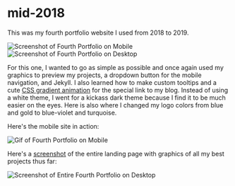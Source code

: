 # mid-2018
This was my fourth portfolio website I used from 2018 to 2019.


<img src="https://irisoflys.com/img/portfoliomid2018mobile.png" alt="Screenshot of Fourth Portfolio on Mobile" class="img-fluid"/>

<img src="https://irisoflys.com/img/portfoliomid2018desktop.png" alt="Screenshot of Fourth Portfolio on Desktop" class="img-fluid"/>

<p>For this one, I wanted to go as simple as possible and once again used my graphics to preview my projects, a dropdown button for the mobile navigation, and Jekyll. I also learned how to make custom tooltips and a cute <a href="https://codepen.io/P1N2O/pen/pyBNzX" target="_blank" rel="nofollow">CSS gradient animation</a> for the special link to my blog. Instead of using a white theme, I went for a kickass dark theme because I find it to be much easier on the eyes. Here is also where I changed my logo colors from blue and gold to blue-violet and turquoise.</p>

<p>Here's the mobile site in action:</p>

<img src="https://irisoflys.com/img/portfolio2018onmobile.gif" alt="Gif of Fourth Portfolio on Mobile" class="img-fluid"/>

<p>Here's a <a href="https://addons.mozilla.org/en-US/firefox/addon/fireshot/" target="_blank" rel="nofollow">screenshot</a> of the entire landing page with graphics of all my best projects thus far:</p>

<img src="https://irisoflys.com/img/portfoliobylizorg.png" alt="Screenshot of Entire Fourth Portfolio on Desktop" class="img-fluid"/>
